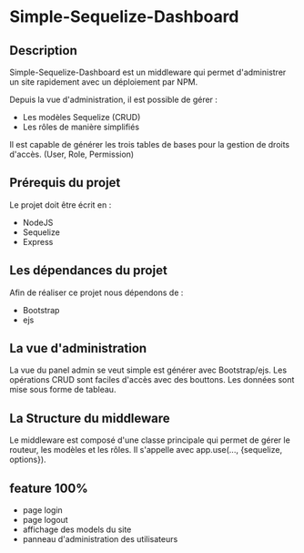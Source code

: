 # Simple-Sequelize-Dashboard

## Description

Simple-Sequelize-Dashboard est un middleware qui permet d'administrer un site rapidement avec un déploiement par NPM.

Depuis la vue d'administration, il est possible de gérer :

- Les modèles Sequelize (CRUD)
- Les rôles de manière simplifiés

Il est capable de générer les trois tables de bases pour la gestion de droits d'accès. (User, Role, Permission)

## Prérequis du projet

Le projet doit être écrit en :

- NodeJS
- Sequelize
- Express

## Les dépendances du projet

Afin de réaliser ce projet nous dépendons de :

- Bootstrap
- ejs

## La vue d'administration

La vue du panel admin se veut simple est générer avec Bootstrap/ejs.
Les opérations CRUD sont faciles d'accès avec des bouttons.
Les données sont mise sous forme de tableau.

## La Structure du middleware

Le middleware est composé d'une classe principale qui permet de gérer le routeur, les modèles et les rôles.
Il s'appelle avec app.use(..., {sequelize, options}).

## feature 100%

- page login
- page logout
- affichage des models du site
- panneau d'administration des utilisateurs
